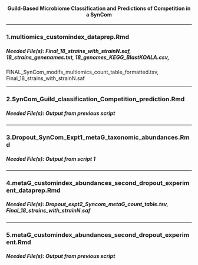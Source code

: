 <h4> <p align ="center"> Guild-Based Microbiome Classification and Predictions of Competition in a SynCom </p> </h4>

***

### 1.multiomics_customindex_dataprep.Rmd
##### Needed File(s): Final_18_strains_with_strainN.saf, 18_strains_genenames.txt, 18_genomes_KEGG_BlastKOALA.csv, 
FINAL_SynCom_modifs_multiomics_count_table_formatted.tsv, Final_18_strains_with_strainN.saf


***

### 2.SynCom_Guild_classification_Competition_prediction.Rmd
##### Needed File(s): Output from previous script


***

### 3.Dropout_SynCom_Expt1_metaG_taxonomic_abundances.Rmd
##### Needed File(s): Output from script 1


***

### 4.metaG_customindex_abundances_second_dropout_experiment_dataprep.Rmd
##### Needed File(s): Dropout_expt2_Syncom_metaG_count_table.tsv, Final_18_strains_with_strainN.saf


***

### 5.metaG_customindex_abundances_second_dropout_experiment.Rmd
##### Needed File(s): Output from previous script

